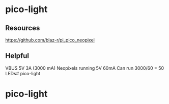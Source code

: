 # pico-light

## Resources

https://github.com/blaz-r/pi_pico_neopixel

## Helpful

VBUS 5V 3A (3000 mA)
Neopixels running 5V 60mA
Can run 3000/60 = 50 LEDs# pico-light
# pico-light

